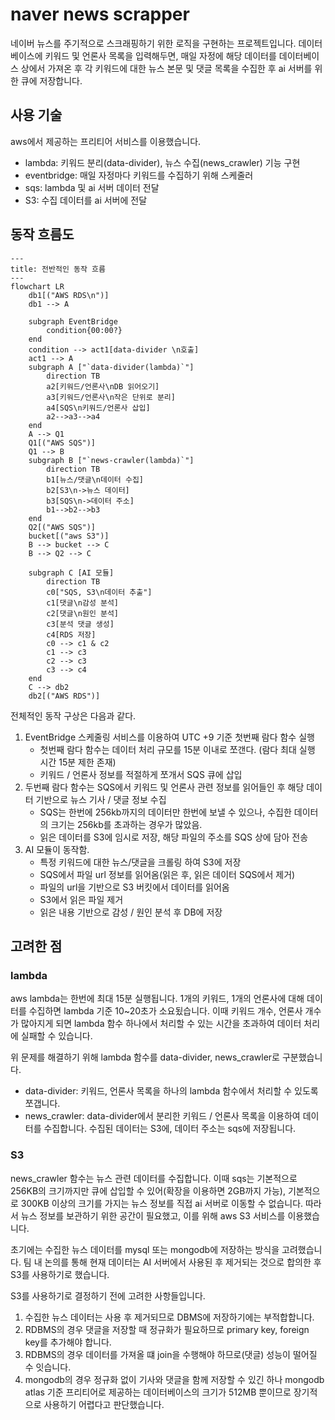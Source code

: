 # naver news scrapper
네이버 뉴스를 주기적으로 스크래핑하기 위한 로직을 구현하는 프로젝트입니다. 데이터베이스에 키워드 및 언론사 목록을 입력해두면, 매일 자정에 해당 데이터를 데이터베이스 상에서 가져온 후 각 키워드에 대한 뉴스 본문 및 댓글 목록을 수집한 후 ai 서버를 위한 큐에 저장합니다. 
## 사용 기술
aws에서 제공하는 프리티어 서비스를 이용했습니다.
- lambda: 키워드 분리(data-divider), 뉴스 수집(news_crawler) 기능 구현
- eventbridge: 매일 자정마다 키워드를 수집하기 위해 스케줄러
- sqs: lambda 및 ai 서버 데이터 전달
- S3: 수집 데이터를 ai 서버에 전달
## 동작 흐름도
```mermaid
---
title: 전반적인 동작 흐름
---
flowchart LR
    db1[("AWS RDS\n")]
    db1 --> A

    subgraph EventBridge
        condition{00:00?}
    end
    condition --> act1[data-divider \n호출]
    act1 --> A
    subgraph A ["`data-divider(lambda)`"]
        direction TB
        a2[키워드/언론사\nDB 읽어오기]
        a3[키워드/언론사\n작은 단위로 분리]
        a4[SQS\n키워드/언론사 삽입]
        a2-->a3-->a4
    end
    A --> Q1
    Q1[("AWS SQS")]
    Q1 --> B
    subgraph B ["`news-crawler(lambda)`"]
        direction TB
        b1[뉴스/댓글\n데이터 수집]
        b2[S3\n->뉴스 데이터]
        b3[SQS\n->데이터 주소]
        b1-->b2-->b3
    end
    Q2[("AWS SQS")]
    bucket[("aws S3")]
    B --> bucket --> C
    B --> Q2 --> C

    subgraph C [AI 모듈]
        direction TB
        c0["SQS, S3\n데이터 추출"]
        c1[댓글\n감성 분석]
        c2[댓글\n원인 분석]
        c3[분석 댓글 생성]
        c4[RDS 저장]
        c0 --> c1 & c2
        c1 --> c3
        c2 --> c3
        c3 --> c4
    end
    C --> db2
    db2[("AWS RDS")]
```
전체적인 동작 구상은 다음과 같다.
1. EventBridge 스케줄링 서비스를 이용하여 UTC +9 기준 첫번째 람다 함수 실행
    - 첫번째 람다 함수는 데이터 처리 규모를 15분 이내로 쪼갠다. (람다 최대 실행 시간 15분 제한 존재)
    - 키워드 / 언론사 정보를 적절하게 쪼개서 SQS 큐에 삽입
2. 두번째 람다 함수는 SQS에서 키워드 및 언론사 관련 정보를 읽어들인 후 해당 데이터  기반으로 뉴스 기사 / 댓글 정보 수집
    - SQS는 한번에 256kb까지의 데이터만 한번에 보낼 수 있으나, 수집한 데이터의 크기는 256kb를 초과하는 경우가 많았음.
    - 읽은 데이터를 S3에 임시로 저장, 해당 파일의 주소를 SQS 상에 담아 전송
3. AI 모듈이 동작함.
    - 특정 키워드에 대한 뉴스/댓글을 크롤링 하여 S3에 저장
    - SQS에서 파일 url 정보를 읽어옴(읽은 후, 읽은 데이터 SQS에서 제거) 
    - 파일의 url을 기반으로 S3 버킷에서 데이터를 읽어옴
    - S3에서 읽은 파일 제거
    - 읽은 내용 기반으로 감성 / 원인 분석 후 DB에 저장
## 고려한 점
### lambda
aws lambda는 한번에 최대 15분 실행됩니다. 1개의 키워드, 1개의 언론사에 대해 데이터를 수집하면 lambda 기준 10~20초가 소요됬습니다. 이때 키워드 개수, 언론사 개수가 많아지게 되면 lambda 함수 하나에서 처리할 수 있는 시간을 초과하여 데이터 처리에 실패할 수 있습니다.

위 문제를 해결하기 위해 lambda 함수를 data-divider, news_crawler로 구분했습니다.
- data-divider: 키워드, 언론사 목록을 하나의 lambda 함수에서 처리할 수 있도록 쪼갭니다.
- news_crawler: data-divider에서 분리한 키워드 / 언론사 목록을 이용하여 데이터를 수집합니다. 수집된 데이터는 S3에, 데이터 주소는 sqs에 저장됩니다.

### S3
news_crawler 함수는 뉴스 관련 데이터를 수집합니다. 이때 sqs는 기본적으로 256KB의 크기까지만 큐에 삽입할 수 있어(확장을 이용하면 2GB까지 가능), 기본적으로 300KB 이상의 크기를 가지는 뉴스 정보를 직접 ai 서버로 이동할 수 없습니다. 따라서 뉴스 정보를 보관하기 위한 공간이 필요했고, 이를 위해 aws S3 서비스를 이용했습니다.

초기에는 수집한 뉴스 데이터를 mysql 또는 mongodb에 저장하는 방식을 고려했습니다. 팀 내 논의를 통해 현재 데이터는 AI 서버에서 사용된 후 제거되는 것으로 합의한 후 S3를 사용하기로 했습니다.

S3를 사용하기로 결정하기 전에 고려한 사항들입니다.
1. 수집한 뉴스 데이터는 사용 후 제거되므로 DBMS에 저장하기에는 부적합합니다.
2. RDBMS의 경우 댓글을 저장할 때 정규화가 필요하므로 primary key, foreign key를 추가해야 합니다.
3. RDBMS의 경우 데이터를 가져올 떄 join을 수행해야 하므로(댓글) 성능이 떨어질 수 잇습니다.
4. mongodb의 경우 정규화 없이 기사와 댓글을 함께 저장할 수 있긴 하나 mongodb atlas 기준 프리티어로 제공하는 데이터베이스의 크기가 512MB 뿐이므로 장기적으로 사용하기 어렵다고 판단했습니다.
